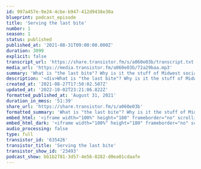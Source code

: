 ```yaml
---
id: 997a457e-9e24-4cbe-b947-412d9438e30a
blueprint: podcast_episode
title: 'Serving the last bite'
number: 1
season: 1
status: published
published_at: '2021-08-31T09:00:00.000Z'
duration: 3099
explicit: false
transcript_url: 'https://share.transistor.fm/s/a060e03b/transcript.txt'
media_url: 'https://media.transistor.fm/a060e03b/72a29baa.mp3'
summary: 'What is "the last bite"? Why is it the stuff of Midwest social nightmares? And how is it actually a barrier to organizing? Join us as we serve it and flip this whole buffet table. Meet some of our humans and get a preview of what''s on our radar.'
description: '<div>What is "the last bite"? Why is it the stuff of Midwest social nightmares? And how is it actually a barrier to organizing? Join us as we serve it and flip this whole buffet table. Meet some of our humans and get a preview of what''s on our radar.</div>'
created_at: '2021-08-27T17:50:02.587Z'
updated_at: '2022-10-02T23:21:06.822Z'
formatted_published_at: 'August 31, 2021'
duration_in_mmss: '51:39'
share_url: 'https://share.transistor.fm/s/a060e03b'
formatted_summary: 'What is "the last bite"? Why is it the stuff of Midwest social nightmares? And how is it actually a barrier to organizing? Join us as we serve it and flip this whole buffet table. Meet some of our humans and get a preview of what''s on our radar.'
embed_html: '<iframe width="100%" height="180" frameborder="no" scrolling="no" seamless src="https://share.transistor.fm/e/a060e03b"></iframe>'
embed_html_dark: '<iframe width="100%" height="180" frameborder="no" scrolling="no" seamless src="https://share.transistor.fm/e/a060e03b/dark"></iframe>'
audio_processing: false
type: full
transistor_id: '635426'
transistor_title: 'Serving the last bite'
transistor_show_id: '23493'
podcast_show: bb1b2781-3d57-4e56-8282-d0ea01cdaafe
---
```

